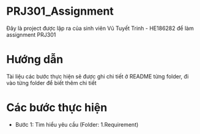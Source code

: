 # PRJ301_Assignment

Đây là project được lập ra của sinh viên Vũ Tuyết Trinh - HE186282 để làm assignment PRJ301

# Hướng dẫn

Tài liệu các bước thực hiện sẽ được ghi chi tiết ở README từng folder, đi vào từng folder để biết thêm chi tiết

# Các bước thực hiện

- Bước 1: Tìm hiểu yêu cầu (Folder: 1.Requirement)
